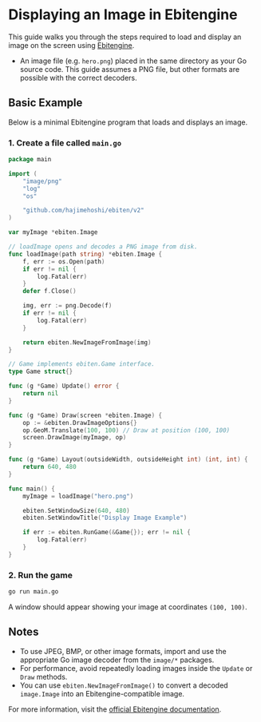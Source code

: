 # Displaying an Image in Ebitengine

This guide walks you through the steps required to load and display an image on the screen using [Ebitengine](https://ebitengine.org/).

* An image file (e.g. `hero.png`) placed in the same directory as your Go source code. This guide assumes a PNG file, but other formats are possible with the correct decoders.

## Basic Example

Below is a minimal Ebitengine program that loads and displays an image.

### 1. Create a file called `main.go`

```go
package main

import (
    "image/png"
    "log"
    "os"

    "github.com/hajimehoshi/ebiten/v2"
)

var myImage *ebiten.Image

// loadImage opens and decodes a PNG image from disk.
func loadImage(path string) *ebiten.Image {
    f, err := os.Open(path)
    if err != nil {
        log.Fatal(err)
    }
    defer f.Close()

    img, err := png.Decode(f)
    if err != nil {
        log.Fatal(err)
    }

    return ebiten.NewImageFromImage(img)
}

// Game implements ebiten.Game interface.
type Game struct{}

func (g *Game) Update() error {
    return nil
}

func (g *Game) Draw(screen *ebiten.Image) {
    op := &ebiten.DrawImageOptions{}
    op.GeoM.Translate(100, 100) // Draw at position (100, 100)
    screen.DrawImage(myImage, op)
}

func (g *Game) Layout(outsideWidth, outsideHeight int) (int, int) {
    return 640, 480
}

func main() {
    myImage = loadImage("hero.png")

    ebiten.SetWindowSize(640, 480)
    ebiten.SetWindowTitle("Display Image Example")

    if err := ebiten.RunGame(&Game{}); err != nil {
        log.Fatal(err)
    }
}
```

### 2. Run the game

```bash
go run main.go
```

A window should appear showing your image at coordinates `(100, 100)`.

## Notes

* To use JPEG, BMP, or other image formats, import and use the appropriate Go image decoder from the `image/*` packages.
* For performance, avoid repeatedly loading images inside the `Update` or `Draw` methods.
* You can use `ebiten.NewImageFromImage()` to convert a decoded `image.Image` into an Ebitengine-compatible image.

For more information, visit the [official Ebitengine documentation](https://ebitengine.org/documents/).

